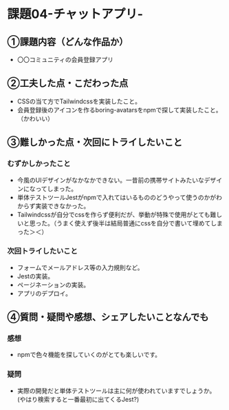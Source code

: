 # 課題04-チャットアプリ-

## ①課題内容（どんな作品か）
- 〇〇コミュニティの会員登録アプリ

## ②工夫した点・こだわった点
- CSSの当て方でTailwindcssを実装したこと。
- 会員登録後のアイコンを作るboring-avatarsをnpmで探して実装したこと。（かわいい）

## ③難しかった点・次回にトライしたいこと
### むずかしかったこと
- 今風のUIデザインがなかなかできない。一昔前の携帯サイトみたいなデザインになってしまった。
- 単体テストツールJestがnpmで入れてはいるもののどうやって使うのかがわからず実装できなかった。
- Tailwindcssが自分でcssを作らず便利だが、挙動が特殊で使用がとても難しいと思った。（うまく使えず後半は結局普通にcssを自分で書いて埋めてしまった＞＜）

### 次回トライしたいこと
- フォームでメールアドレス等の入力規則など。
- Jestの実装。
- ページネーションの実装。
- アプリのデプロイ。

## ④質問・疑問や感想、シェアしたいことなんでも
### 感想
- npmで色々機能を探していくのがとても楽しいです。

### 疑問
- 実際の開発だと単体テストツールは主に何が使われていますでしょうか。
  (やはり検索すると一番最初に出てくるJest?)
